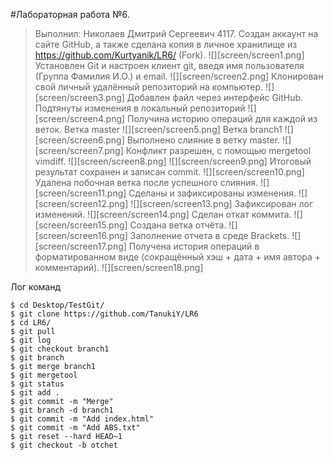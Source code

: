 #Лабораторная работа №6.
> Выполнил: Николаев Дмитрий Сергеевич 4117.
Создан аккаунт на сайте GitHub, а также сделана копия в личное хранилище из https://github.com/Kurtyanik/LR6/ (Fork).
![][screen/screen1.png]
Установлен Git и  настроен клиент git, введя имя пользователя (Группа
Фамилия И.О.) и email. 
![][screen/screen2.png]
Клонирован свой личный удалённый репозиторий на компьютер. 
![][screen/screen3.png]
Добавлен файл через интерфейс GitHub. Подтянуты изменения в
локальный репозиторий
![][screen/screen4.png]
Получина историю операций для каждой из веток. 
Ветка master
![][screen/screen5.png]
Ветка branch1
![][screen/screen6.png]
Выполнено слияние в ветку master.
![][screen/screen7.png]
Конфликт разрешен, с помощью mergetool vimdiff.
![][screen/screen8.png]
![][screen/screen9.png]
Итоговый результат сохранен и записан commit.
![][screen/screen10.png]
Удалена побочная ветка после успешного слияния.
![][screen/screen11.png]
Сделаны и зафиксированы изменения.
![][screen/screen12.png]
![][screen/screen13.png]
Зафиксирован лог изменений.
![][screen/screen14.png]
Сделан откат коммита.
![][screen/screen15.png]
Создана ветка отчёта.
![][screen/screen16.png]
Заполнение отчета в среде Brackets.
![][screen/screen17.png]
Получена история операций в форматированном виде (сокращённый
хэш + дата + имя автора + комментарий).
![][screen/screen18.png]


Лог команд
```
$ cd Desktop/TestGit/
$ git clone https://github.com/TanukiY/LR6
$ cd LR6/
$ git pull
$ git log
$ git checkout branch1
$ git branch
$ git merge branch1
$ git mergetool
$ git status
$ git add .
$ git commit -m "Merge"
$ git branch -d branch1
$ git commit -m "Add index.html"
$ git commit -m "Add ABS.txt"
$ git reset --hard HEAD~1
$ git checkout -b otchet
```


